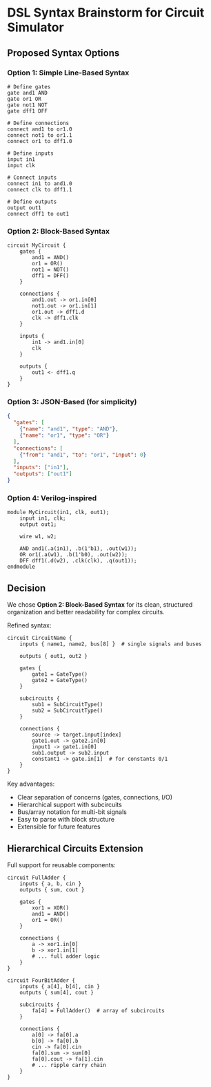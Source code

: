 # DSL Syntax Brainstorm for Circuit Simulator

## Proposed Syntax Options

### Option 1: Simple Line-Based Syntax
```
# Define gates
gate and1 AND
gate or1 OR
gate not1 NOT
gate dff1 DFF

# Define connections
connect and1 to or1.0
connect not1 to or1.1
connect or1 to dff1.0

# Define inputs
input in1
input clk

# Connect inputs
connect in1 to and1.0
connect clk to dff1.1

# Define outputs
output out1
connect dff1 to out1
```

### Option 2: Block-Based Syntax
```
circuit MyCircuit {
    gates {
        and1 = AND()
        or1 = OR()
        not1 = NOT()
        dff1 = DFF()
    }

    connections {
        and1.out -> or1.in[0]
        not1.out -> or1.in[1]
        or1.out -> dff1.d
        clk -> dff1.clk
    }

    inputs {
        in1 -> and1.in[0]
        clk
    }

    outputs {
        out1 <- dff1.q
    }
}
```

### Option 3: JSON-Based (for simplicity)
```json
{
  "gates": [
    {"name": "and1", "type": "AND"},
    {"name": "or1", "type": "OR"}
  ],
  "connections": [
    {"from": "and1", "to": "or1", "input": 0}
  ],
  "inputs": ["in1"],
  "outputs": ["out1"]
}
```

### Option 4: Verilog-inspired
```
module MyCircuit(in1, clk, out1);
    input in1, clk;
    output out1;

    wire w1, w2;

    AND and1(.a(in1), .b(1'b1), .out(w1));
    OR or1(.a(w1), .b(1'b0), .out(w2));
    DFF dff1(.d(w2), .clk(clk), .q(out1));
endmodule
```

## Decision
We chose **Option 2: Block-Based Syntax** for its clean, structured organization and better readability for complex circuits.

Refined syntax:
```
circuit CircuitName {
    inputs { name1, name2, bus[8] }  # single signals and buses
    
    outputs { out1, out2 }
    
    gates {
        gate1 = GateType()
        gate2 = GateType()
    }
    
    subcircuits {
        sub1 = SubCircuitType()
        sub2 = SubCircuitType()
    }
    
    connections {
        source -> target.input[index]
        gate1.out -> gate2.in[0]
        input1 -> gate1.in[0]
        sub1.output -> sub2.input
        constant1 -> gate.in[1]  # for constants 0/1
    }
}
```

Key advantages:
- Clear separation of concerns (gates, connections, I/O)
- Hierarchical support with subcircuits
- Bus/array notation for multi-bit signals
- Easy to parse with block structure
- Extensible for future features

## Hierarchical Circuits Extension

Full support for reusable components:

```
circuit FullAdder {
    inputs { a, b, cin }
    outputs { sum, cout }
    
    gates {
        xor1 = XOR()
        and1 = AND()
        or1 = OR()
    }
    
    connections {
        a -> xor1.in[0]
        b -> xor1.in[1]
        # ... full adder logic
    }
}

circuit FourBitAdder {
    inputs { a[4], b[4], cin }
    outputs { sum[4], cout }
    
    subcircuits {
        fa[4] = FullAdder()  # array of subcircuits
    }
    
    connections {
        a[0] -> fa[0].a
        b[0] -> fa[0].b
        cin -> fa[0].cin
        fa[0].sum -> sum[0]
        fa[0].cout -> fa[1].cin
        # ... ripple carry chain
    }
}
```